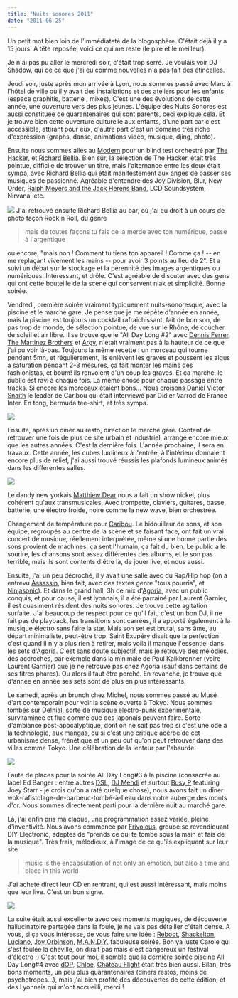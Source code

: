 ```yaml
---
title: "Nuits sonores 2011"
date: "2011-06-25"
---
```


Un petit mot bien loin de l'immédiateté de la blogosphère. C'était déjà il y a 15 jours. A tête reposée, voici ce qui me reste (le pire et le meilleur).

Je n'ai pas pu aller le mercredi soir, c'était trop serré. Je voulais voir DJ Shadow, qui de ce que j'ai eu comme nouvelles n'a pas fait des étincelles.

Jeudi soir, juste après mon arrivée à Lyon, nous sommes passé avec Marc à l'hôtel de ville où il y avait des installations et des ateliers pour les enfants (espace graphitis, batterie , mixes). C'est une des évolutions de cette année, une ouverture vers des plus jeunes. L'équipe des Nuits Sonores est aussi constituée de quarantenaires qui sont parents, ceci explique cela. Et je trouve bien cette ouverture culturelle aux enfants, d'une part car c'est accessible, attirant pour eux, d'autre part c'est un domaine très riche d'expression (graphs, danse, animations vidéo, musique, djing, photo).

Ensuite nous sommes allés au [Modern](http://www.modernartcafe.net/) pour un blind test orchestré par [The Hacker](http://www.myspace.com/thehackergoodlife), et [Richard Bellia](http://www.richardbellia.com/). Bien sûr, la sélection de The Hacker, était très pointue, difficile de trouver un titre, mais l'alternance entre les deux était sympa, avec Richard Bellia qui était manifestement aux anges de passer ses musiques de passionné. Agréable d'entendre des Joy Division, Blur, New Order, [Ralph Meyers and the Jack Herens Band](http://www.myspace.com/ralphmyerz), LCD Soundsystem, Nirvana, etc.

![](images/IMGP3094.jpg)  J'ai retrouvé ensuite Richard Bellia au bar, où j'ai eu droit à un cours de photo façon Rock'n Roll, du genre

> mais de toutes façons tu fais de la merde avec ton numérique, passe à l'argentique

ou encore, "mais non ! Comment tu tiens ton appareil ! Comme ça ! -- en me replaçant vivement les mains -- pour avoir 3 points au lieu de 2". Et a suivi un débat sur le stockage et la pérennité des images argentiques ou numériques. Intéressant, et drôle. C'est agréable de discuter avec des gens qui ont cette bouteille de la scène qui conservent niak et simplicité. Bonne soirée.

Vendredi, première soirée vraiment typiquement nuits-sonoresque, avec la piscine et le marché gare. Je pense que je me répète d'année en année, mais la piscine est toujours un cocktail rafraichissant, fait de bon son, de pas trop de monde, de sélection pointue, de vue sur le Rhône, de coucher de soleil et air libre. Il se trouve que le "All Day Long #2" avec [Dennis Ferrer](http://www.myspace.com/dennisferrer), [The Martinez Brothers](http://www.myspace.com/themartinezbros) et [Argy](http://www.myspace.com/argymusic), n'était vraiment pas à la hauteur de ce que j'ai pu voir là-bas. Toujours la même recette : un morceau qui tourne pendant 5mn, et régulièrement, ils enlèvent les graves et poussent les aigus à saturation pendant 2-3 mesures, ça fait monter les mains des fashionistas, et boum! ils renvoient d'un coup les graves. Et ça marche, le public est ravi à chaque fois. La même chose pour chaque passage entre tracks. Si encore les morceaux étaient bons... Nous croisons [Daniel Victor Snaith](http://en.wikipedia.org/wiki/Caribou_%28musician%29) le leader de Caribou qui était interviewé par Didier Varrod de France Inter. En tong, bermuda tee-shirt, et très sympa.

![](images/IMGP3108.jpg)

Ensuite, après un dîner au resto, direction le marché gare. Content de retrouver une fois de plus ce site urbain et industriel, arrangé encore mieux que les autres années. C'est la dernière fois. L'année prochaine, il sera en travaux. Cette année, les cubes lumineux à l'entrée, à l'intérieur donnaient encore plus de relief, j'ai aussi trouvé réussis les plafonds lumineux animés dans les différentes salles.

![](images/IMG_4401.jpg)

Le dandy new yorkais [Matthiew Dear](http://www.matthewdear.com/) nous a fait un show nickel, plus cohérent qu'aux transmusicales. Avec trompette, claviers, guitares, basse, batterie, une électro froide, noire comme la new wave, bien orchestrée.

Changement de température pour [Caribou](http://www.myspace.com/cariboumanitoba). Le bidouilleur de sons, et son équipe, regroupés au centre de la scène et se faisant face, ont fait un vrai concert de musique, réellement interprétée, même si une bonne partie des sons provient de machines, ça sent l'humain, ça fait du bien. Le public a le sourire, les chansons sont assez différentes des albums, et le son pas terrible, mais ils sont contents d'être là, de jouer live, et nous aussi.

Ensuite, j'ai un peu décroché, il y avait une salle avec du Rap/Hip hop (on a entrevu [Assassin](http://www.myspace.com/assassinfrance), bien fait, avec des textes genre "tous pourris", et [Ninjasonic](http://www.myspace.com/ninjasonik)). Et dans le grand hall, 3h de mix d'[Agoria](http://www.myspace.com/agoriagoria), avec un public conquis, et pour cause, il est lyonnais, il a été parrainé par Laurent Garnier, il est quasiment résident des nuits sonores. Je trouve cette agitation surfaite. J'ai beaucoup de respect pour ce qu'il fait, c'est un bon DJ, il ne fait pas de playback, les transitions sont carrées, il a apporté également à la musique électro sans faire la star. Mais son set est brutal, sans âme, au départ minimaliste, peut-être trop. Saint Exupéry disait que la perfection c'est quand il n'y a plus rien à retirer, mais voila il manque l'essentiel dans les sets d'Agoria. C'est sans doute subjectif, mais je retrouve des mélodies, des accroches, par exemple dans la minimale de Paul Kalkbrenner (voire Laurent Garnier) que je ne retrouve pas chez Agoria (sauf dans certains de ses titres phares). Ou alors il faut être perché. En revanche, je trouve que d'année en année ses sets sont de plus en plus intéressants.

Le samedi, après un brunch chez Michel, nous sommes passé au Musé d'art contemporain pour voir la scène ouverte à Tokyo. Nous sommes tombés sur [De!nial](http://www.myspace.com/de_nial), sorte de musique electro-punk expérimentale, survitaminée et fluo comme que des japonais peuvent faire. Sorte d'ambiance post-apocalyptique, dont on ne sait pas trop si c'est une ode à la technologie, aux mangas, ou si c'est une critique acerbe de cet urbanisme dense, frénétique et un peu ouf qu'on peut retrouver dans des villes comme Tokyo. Une célébration de la lenteur par l'absurde.

![](images/IMGP3167.jpg)

Faute de places pour la soirée All Day Long#3 à la piscine (consacrée au label Ed Banger : entre autres [DSL](http://www.myspace.com/dslbros), [DJ Mehdi](http://www.myspace.com/djmehdi ) et surtout [Busy P](http://www.myspace.com/busyp ) featuring Joey Starr - je crois qu'on a raté quelque chose), nous avons fait un dîner wok-rafistolage-de-barbeuc-tombé-à-l'eau dans notre auberge des monts d'or. Nous sommes directement parti pour la dernière nuit au marché gare.

Là, j'ai enfin pris ma claque, une programmation assez variée, pleine d'inventivité. Nous avons commencé par [Frivolous](http://www.frivolouslive.com/), groupe se revendiquant DIY Electronic, adeptes de "prends ce qui te tombe sous la main et fais de la musique". Très frais, mélodieux, à l'image de ce qu'ils expliquent sur leur site

> music is the encapsulation of not only an emotion, but also a time and place in this world

J'ai acheté direct leur CD en rentrant, qui est aussi intéressant, mais moins que leur live. C'est un bon signe.

![](images/IMG_4406.jpg)

La suite était aussi excellente avec ces moments magiques, de découverte hallucinatoire partagée dans la foule, je ne vais pas détailler c'était dense. A vous, si ça vous intéresse, de vous faire une idée : [Reboot](http://www.myspace.com/rebooot), [Shackelton](http://www.shackletonmusic.com/), [Luciano](http://www.myspace.com/luciennluciano), [Joy Orbinson](www.myspace.com/joyorbison), [M.A.N.D.Y.](http://www.myspace.com/getmandy) fabuleuse soirée. Bon ya juste Carole qui s'est foulée la cheville, on dirait pas mais c'est dangereux un festival d'électro ;) C'est tout pour moi, il semble que la dernière soirée piscine All Day Long#4 avec [dOP](http://www.myspace.com/dopdopdop), [Chloé](http://www.dj-chloe.com/), [Château Flight](http://www.myspace.com/chateauflight) était très bien aussi. Bilan, très bons moments, un peu plus quarantenaires (dîners restos, moins de psychotropes...), mais j'ai bien profité des découvertes de cette édition, et des Lyonnais qui m'ont accueilli, merci !
